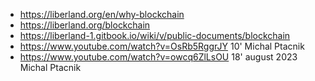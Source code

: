 
* https://liberland.org/en/why-blockchain
* https://liberland.org/blockchain
* https://liberland-1.gitbook.io/wiki/v/public-documents/blockchain
* https://www.youtube.com/watch?v=OsRb5RggrJY 10' Michal Ptacnik
* https://www.youtube.com/watch?v=owcq6ZlLsOU 18' august 2023 Michal Ptacnik
<br>
